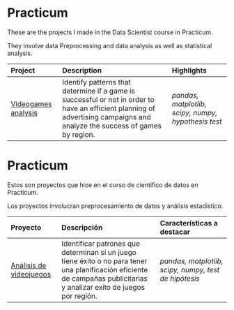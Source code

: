 # Practicum
These are the projects I made in the Data Scientist course in Practicum.

They involve data Preprocessing and data analysis as well as statistical analysis. 

| Project               | Description                                                                                 | Highlights                      |
|:--------------------- |:------------------------------------------------------------------------------------------- |:------------------------------ |
|[Videogames analysis](https://github.com/IreneRA/Practicum/blob/main/Analisis_videojuegos.ipynb)|Identify patterns that determine if a game is successful or not in order to have an efficient planning of advertising campaigns and analyze the success of games by region.|*pandas, matplotlib, scipy, numpy, hypothesis test*|




# Practicum
Estos son proyectos que hice en el curso de científico de datos en Practicum.

Los proyectos involucran preprocesamiento de datos y análisis estadistico. 

| Proyecto               | Descripción                                                                                 | Características a destacar                      |
|:--------------------- |:------------------------------------------------------------------------------------------- |:------------------------------ |
|[Análisis de videojuegos](https://github.com/IreneRA/Practicum/blob/main/Analisis_videojuegos.ipynb)|Identificar patrones que determinan si un juego tiene éxito o no para tener una planificación eficiente de campañas publicitarias y analizar exito de juegos por región.|*pandas, matplotlib, scipy, numpy, test de hipótesis*|
